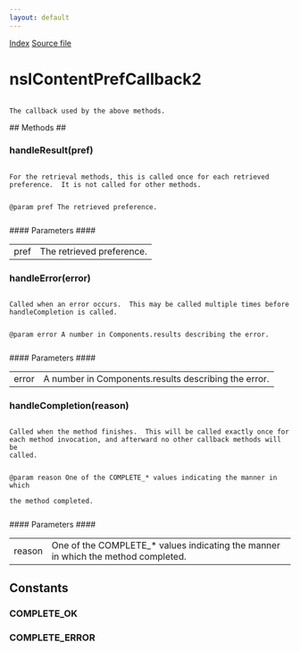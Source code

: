 ```yaml
---
layout: default
---
```

<div id='links'><a href="../index.html">Index</a>
<a href="http://dxr.mozilla.org/mozilla-central/source/dom/interfaces/base/nsIContentPrefService2.idl">Source file</a>
</div>

# nsIContentPrefCallback2 #
<code>  
The callback used by the above methods.  
  
</code>
## Methods ##

### handleResult(pref) ###
<code>  
For the retrieval methods, this is called once for each retrieved  
preference.  It is not called for other methods.  
  
@param pref  The retrieved preference.  
  
</code>
#### Parameters ####

<table>

<tr>
<td>pref</td>
<td>The retrieved preference.  
</td>
</tr>

</table>

### handleError(error) ###
<code>  
Called when an error occurs.  This may be called multiple times before  
handleCompletion is called.  
  
@param error  A number in Components.results describing the error.  
  
</code>
#### Parameters ####

<table>

<tr>
<td>error</td>
<td>A number in Components.results describing the error.  
</td>
</tr>

</table>

### handleCompletion(reason) ###
<code>  
Called when the method finishes.  This will be called exactly once for  
each method invocation, and afterward no other callback methods will be  
called.  
  
@param reason  One of the COMPLETE_* values indicating the manner in which  
               the method completed.  
  
</code>
#### Parameters ####

<table>

<tr>
<td>reason</td>
<td>One of the COMPLETE_* values indicating the manner in which  
               the method completed.  
</td>
</tr>

</table>

## Constants ##

### COMPLETE_OK ###

### COMPLETE_ERROR ###
